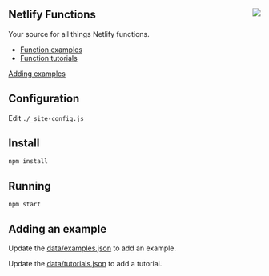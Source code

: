 <h2>Netlify Functions <a href='https://app.netlify.com/sites/functions/deploys'><img align="right" src='https://api.netlify.com/api/v1/badges/6c383b1d-367f-49ec-acab-ac370c99cd76/deploy-status'/></a>
</h2>

Your source for all things Netlify functions.

- [Function examples](https://functions.netlify.com/examples)
- [Function tutorials](https://functions.netlify.com/tutorials)

[Adding examples](#-adding-an-example)

## Configuration

Edit `./_site-config.js`

## Install

```
npm install
```

## Running

```
npm start
```

## Adding an example

Update the [data/examples.json](./data/examples.json) to add an example.

Update the [data/tutorials.json](./data/tutorials.json) to add a tutorial.
